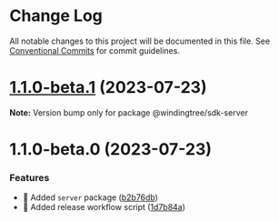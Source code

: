 # Change Log

All notable changes to this project will be documented in this file.
See [Conventional Commits](https://conventionalcommits.org) for commit guidelines.

# [1.1.0-beta.1](https://github.com/windingtree/sdk/compare/@windingtree/sdk-server@1.1.0-beta.0...@windingtree/sdk-server@1.1.0-beta.1) (2023-07-23)

**Note:** Version bump only for package @windingtree/sdk-server

# 1.1.0-beta.0 (2023-07-23)

### Features

- 🎸 Added `server` package ([b2b76db](https://github.com/windingtree/sdk/commit/b2b76db8a8c8c9f228da5d61efa1466d43293b80))
- 🎸 Added release workflow script ([1d7b84a](https://github.com/windingtree/sdk/commit/1d7b84a3623848c449522c0bb2af2c5f114c8a0a))
